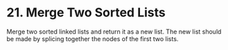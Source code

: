 # 21. Merge Two Sorted Lists

Merge two sorted linked lists and return it as a new list. The new list should be made by splicing together the nodes of the first two lists.